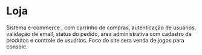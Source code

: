 # Loja
 Sistema e-commerce , com carrinho de compras, autenticação de usuários, validação de email, status do pedido, area administrativa com cadastro de produtos e controle de usuários. Foco do site sera venda de jogos para console.
